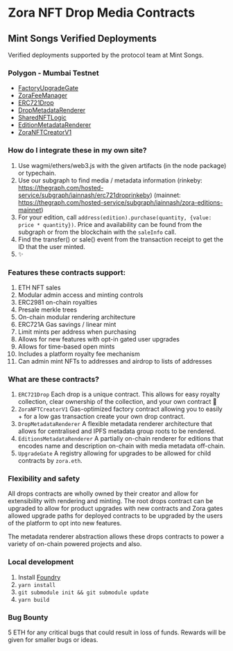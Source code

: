 # Zora NFT Drop Media Contracts

## Mint Songs Verified Deployments

Verified deployments supported by the protocol team at Mint Songs.

### Polygon - Mumbai Testnet

- [FactoryUpgradeGate](https://mumbai.polygonscan.com/address/0x8b99f02ca101a1678a21502408edbe4b75af58a2#code)
- [ZoraFeeManager](https://mumbai.polygonscan.com/address/0xd86fdd83d5647d7dec37e7ae27c66637570e0f12#code)
- [ERC721Drop](https://mumbai.polygonscan.com/address/0x629fee02f3be0e26cbcd86d31322f67bb06c83de#code)
- [DropMetadataRenderer](https://mumbai.polygonscan.com/address/0x4cd2a8d59f82aa6d738a59b46c58628493559800#code)
- [SharedNFTLogic](https://mumbai.polygonscan.com/address/0x064173ee5592dd6e3ec8bba6f4a19893ddde22d4#code)
- [EditionMetadataRenderer](https://mumbai.polygonscan.com/address/0x785777e99926cb2c2b4971781bae366cecd47752#code)
- [ZoraNFTCreatorV1](https://mumbai.polygonscan.com/address/0xa0cdb25a6332c06fd6f2680b0923bb291a5d6e7d#code)

### How do I integrate these in my own site?

1. Use wagmi/ethers/web3.js with the given artifacts (in the node package) or typechain.
2. Use our subgraph to find media / metadata information (rinkeby: https://thegraph.com/hosted-service/subgraph/iainnash/erc721droprinkeby) (mainnet: https://thegraph.com/hosted-service/subgraph/iainnash/zora-editions-mainnet)
3. For your edition, call `address(edition).purchase(quantity, {value: price * quantity})`. Price and availability can be found from the subgraph or from the blockchain with the `saleInfo` call.
4. Find the transfer() or sale() event from the transaction receipt to get the ID that the user minted.
5. ✨

### Features these contracts support:

1. ETH NFT sales
2. Modular admin access and minting controls
3. ERC2981 on-chain royalties
4. Presale merkle trees
5. On-chain modular rendering architecture
6. ERC721A Gas savings / linear mint
7. Limit mints per address when purchasing
8. Allows for new features with opt-in gated user upgrades
9. Allows for time-based open mints
10. Includes a platform royalty fee mechanism
11. Can admin mint NFTs to addresses and airdrop to lists of addresses

### What are these contracts?

1. `ERC721Drop`
   Each drop is a unique contract.
   This allows for easy royalty collection, clear ownership of the collection, and your own contract 🎉
2. `ZoraNFTCreatorV1`
   Gas-optimized factory contract allowing you to easily + for a low gas transaction create your own drop contract.
3. `DropMetadataRenderer`
   A flexible metadata renderer architecture that allows for centralised and IPFS metadata group roots to be rendered.
4. `EditionsMetadataRenderer`
   A partially on-chain renderer for editions that encodes name and description on-chain with media metadata off-chain.
5. `UpgradeGate`
   A registry allowing for upgrades to be allowed for child contracts by `zora.eth`.

### Flexibility and safety

All drops contracts are wholly owned by their creator and allow for extensibility with rendering and minting.
The root drops contract can be upgraded to allow for product upgrades with new contracts and Zora gates allowed upgrade paths
for deployed contracts to be upgraded by the users of the platform to opt into new features.

The metadata renderer abstraction allows these drops contracts to power a variety of on-chain powered projects and also.

### Local development

1. Install [Foundry](https://github.com/foundry-rs/foundry)
1. `yarn install`
1. `git submodule init && git submodule update`
1. `yarn build`

### Bug Bounty

5 ETH for any critical bugs that could result in loss of funds.
Rewards will be given for smaller bugs or ideas.

